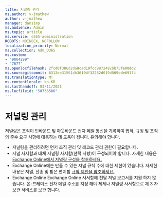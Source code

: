 ```yaml
---
title: 저널링 관리
ms.author: v-jmathew
author: v-jmathew
manager: dansimp
ms.audience: Admin
ms.topic: article
ms.service: o365-administration
ROBOTS: NOINDEX, NOFOLLOW
localization_priority: Normal
ms.collection: Adm_O365
ms.custom:
- "9004299"
- "7677"
ms.openlocfilehash: 2fcd0f386d2da8cad19fcc9872482bb75fe00dd2
ms.sourcegitcommit: 6312ee31561db36104f32282d019d069ede69174
ms.translationtype: MT
ms.contentlocale: ko-KR
ms.lasthandoff: 03/11/2021
ms.locfileid: "50736586"
---
```

# <a name="manage-journaling"></a>저널링 관리

저널링은 조직이 인바운드 및 아웃바운드 전자 메일 통신을 기록하여 법적, 규정 및 조직의 준수 요구 사항에 대응하는 데 도움이 됩니다. 유의해야 합니다.

* 저널링을 [](https://go.microsoft.com/fwlink/?linkid=2115259) 관리하려면 [](https://go.microsoft.com/fwlink/?linkid=2115469) 먼저 조직 관리 및 레코드 관리 권한이 필요합니다.
* 저널 사서함과 대체 저널링 사서함(선택 사항)이 구성되어야 합니다. 자세한 내용은 [Exchange Online에서 저널링 구성을 참조하세요.](https://go.microsoft.com/fwlink/?linkid=2115260)
* Exchange Online에는 만들 수 있는 저널 규칙 수에 대한 제한이 있습니다. 자세한 내용은 저널, 전송 및 받은 편지함 [규칙 제한을 참조하세요.](https://go.microsoft.com/fwlink/?linkid=2115261)
* Exchange Online Exchange Online 사서함에 전달 저널 보고서를 지원 하지 않습니다. 온-프레미스 전자 메일 주소를 지정 해야 체제나 저널링 사서함으로 제 3 자 보관 서비스를 보관 합니다.
